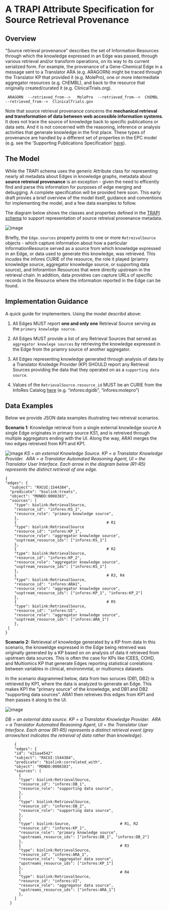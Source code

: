 # A TRAPI Attribute Specification for Source Retrieval Provenance

## Overview
"Source retrieval provenance" describes the set of Information Resources through which the knowledge expressed in an Edge was passed, through various retrieval and/or transform operations, on its way to its current serialized form. For example, the provenance of a Gene-Chemical Edge in a message sent to a Translator ARA (e.g. ARAGORN) might be traced through the Translator KP that provided it (e.g. MolePro), one or more intermediate aggregator resources (e.g. ChEMBL), and back to the resource that originally created/curated it (e.g. ClinicalTrials.org).

````
 ARAGORN  --retrieved_from-->   MolePro  --retrieved_from-->  ChEMBL  --retrieved_from-->  ClinicalTrials.gov
````
Note that source retrieval provenance concerns the **mechanical retrieval and transformation of data between web accessible information systems**. It does not trace the source of knowledge back to specific publications or data sets. And it is not concerned with the reasoning, inference or analysis activities that generate knowledge in the first place. These types of provenance are handled by a different set of properties in the EPC model (e.g. see the ‘Supporting Publications Specification’ [here]([url](https://github.com/NCATSTranslator/ReasonerAPI/blob/master/ImplementationGuidance/Specifications/supporting_publications_specification.md))).

## The Model
While the TRAPI schema uses the generic Attribute class for representing nearly all metadata about Edges in knowledge graphs, metadata about **source retreival provenance** is an exception - given the need to efficently find and parse this information for purposes of edge merging and debugging.  A complete specification will be provided here soon.  This early draft provies a brief overview of the model itself, guidance and conventions for implementing the model, and a few data examples to follow.

The diagram below shows the classes and properties defined in the [TRAPI schema]([url](https://github.com/NCATSTranslator/ReasonerAPI/blob/master/TranslatorReasonerAPI.yaml#L1107)) to support representation of source retreival provenance metadata.

![image](https://github.com/NCATSTranslator/ReasonerAPI/assets/5184212/840b8061-2fe4-4e15-968f-97cd87de22ab)

Briefly, the `Edge.sources` property points to one or more `RetreivalSource` objects - which capture information about how a particular InformationResource served as a source from which knowledge expressed in an Edge, or data used to generate this knowledge, was retrieved. This incudes the infores CURIE of the resource, the role it played (priamry knowledge source, aggregator knowledge source, or supporting data source), and Inforamtion Resources that were directly upstream in the retrieval chain. In addition, data providres can capture URLs of specific records in the Resource where the information reported in the Edge can be found.


## Implementation Guidance
A quick guide for implementers. Using the model describd above:

1. All Edges MUST report **one and only one** Retrieval Source serving as the `primary knowledge source`. 

2. All Edges MUST provide a list of any Retrieval Sources that served as `aggregator knowlege sources` by retrieving the knowledge expressed in the Edge from the priamry source of another aggregator.  

3. All Edges representing knowledge generated through analysis of data by a Translator Knoledge Provider (KP) SHOULD report any Retrieval Sources providing the data that they operated on as a `supporting data source`. 
4. Values of the `RetrievalSource.resource_id` MUST be an CURIE from the InfoRes Catalog [here]([url](https://github.com/biolink/biolink-model/blob/master/infores_catalog.yaml)) (e.g. “infores:dgidb”, “infores:molepro”)


## Data Examples

Below we provide JSON data examples illustrating two retreival scenarios.

**Scenario 1**: Knowledge retrieval from a single external knowledge source 
A single Edge originates in primary source KS1, and is retreived through multiple aggregators ending with the UI. Along the way, ARA1 merges the two edges retreived from KP1 and KP1.  

![image](https://github.com/NCATSTranslator/ReasonerAPI/assets/5184212/39f08657-f4a5-4410-b2c4-244a9558ef4b)
*KS = an external Knowledge Source. KP = a Translator Knowledge Provider.  ARA = a Translator Automated Reasoning Agent, UI  = the Translator User Interface.
Each arrow in the diagram below (R1-R5) represents the distinct retrieval of one edge.*

  ````
  {
  "edges": {
    "subject": "RXCUI:1544384",
    "predicate": "biolink:treats",
    "object": "MONDO:0008383",
    "sources": [
      "type": biolink:RetrievalSource,
      "resource_id": "infores:KS_1",
      "resource_role": "primary knowledge source",
      },
      {                                        # R1
      "type": biolink:RetrievalSource
      "resource_id": "infores:KP_1",
      "resource_role": "aggregator knowledge source",
      "usptream_resource_ids": ["infores:KS_1"]      
      },
      {                                        # R2
      "type": biolink:RetrievalSource,
      "resource_id": "infores:KP_2",
      "resource_role": "aggregator knowledge source",
      "usptream_resource_ids": ["infores:KS_1"]
      },
      {                                        # R3, R4
      "type": biolink:RetrievalSource,
      "resource_id": "infores:ARA1",
      "resource_role": "aggregator knowledge source",
      "usptream_resource_ids": ["infores:KP_1", "infores:KP_2"]
      },
      {                                        # R5
      "type": biolink:RetrievalSource,
      "resource_id": "infores:UI",
      "resource_role": "aggregator knowledge source",
      "usptream_resource_ids": ["infores:ARA_1"]
      },
   ]
 }
````

**Scenario 2:** Retrieveal of knowledge generated by a KP from data 
In this scenario, the knoweldge expressed in the Edge being retreived was originally generated by a KP based on on analysis of data it retrieved from upstream data sources. This is often the case for KPs like ICEES, COHD, and Multiomics KP that generate Edges reporting statistical corelations between variables in clinical, environmntal, or multiomics datasets. 

In the scenario diagrammed below, data from two soruces (DB1, DB2) is retrieved by KP1, where the data is analyzed to generate an Edge. This makes KP1 the "primary source" of the knowledge, and DB1 and DB2 "supporting data sources". ARA1 then retreives this edges from KP1 and then passes it along to the UI. 

![image](https://github.com/NCATSTranslator/ReasonerAPI/assets/5184212/9166546f-70b7-4a67-b5c1-6bf7c3e1bbc8)

*DB = an external data source. KP = a Translator Knowledge Provider.  ARA = a Translator Automated Reasoning Agent, UI  = the Translator User Interface.
Each arrow (R1-R5) represents a distinct retrieval event (grey arrows/text indicates the retreival of *data* rather than knowledge).*

````
    {
    "edges": { 
    "id": "e21aa4542"                         
    "subject": "RXCUI:1544384",
    "predicate": "biolink:correlated_with",
    "object": "MONDO:0008383",
    "sources": [
      {                                        
      "type": biolink:RetrievalSource,
      "resource_id": "infores:DB_1",
      "resource_role": "supporting data source",
      },
      {                                               
      "type": biolink:RetrievalSource,
      "resource_id": "infores:DB_2",
      "resource_role": "supporting data source",
      },
      {                                                
      "type": biolink:Source,                      # R1, R2
      "resource_id": "infores:KP_1",
      "resource_role": "primary knowledge source",
      "upstreams_resource_ids": ["infores:DB_1", "infores:DB_2"]
      },
      {                                            # R3    
      "type": biolink:RetrievalSource,
      "resource_id": "infores:ARA_1",
      "resource_role": "aggregator data source",
      "upstreams_resource_ids": ["infores:KP_1"] 
      },
      {                                            # R4         
      "type": biolink:RetrievalSource,
      "resource_id": "infores:UI",
      "resource_role": "aggregator data source",
      "upstreams_resource_ids": ["infores:ARA_1"] 
      },
    ]
  }
````




